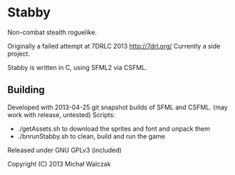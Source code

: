 Stabby
======

Non-combat stealth roguelike.

Originally a failed attempt at 7DRLC 2013 <http://7drl.org/>
Currently a side project.

Stabby is written in C, using SFML2 via CSFML.

Building
---
Developed with 2013-04-25 git snapshot builds of SFML and CSFML.
(may work with release, untested)
Scripts:
* ./getAssets.sh to download the sprites and font and unpack them
* ./bnrunStabby.sh to clean, build and run the game

Released under GNU GPLv3 (included)

Copyright (C) 2013 Michał Walczak
